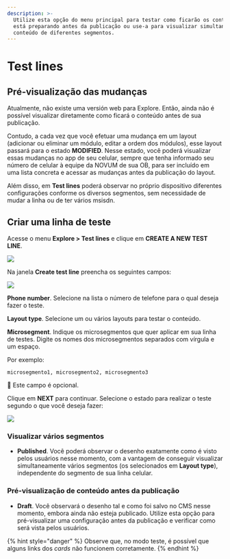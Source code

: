 ```yaml
---
description: >-
  Utilize esta opção do menu principal para testar como ficarão os conteúdos que
  está preparando antes da publicação ou use-a para visualizar simultaneamente o
  conteúdo de diferentes segmentos.
---
```


# Test lines

## Pré-visualização das mudanças

Atualmente, não existe uma versión web para Explore. Então, ainda não é possível visualizar diretamente como ficará o conteúdo antes de sua publicação.

Contudo, a cada vez que você efetuar uma mudança em um layout \(adicionar ou eliminar um módulo, editar a ordem dos módulos\), esse layout passará para o estado **MODIFIED**. Nesse estado, você poderá visualizar essas mudanças no app de seu celular, sempre que tenha informado seu número de celular à equipe da NOVUM de sua OB, para ser incluído em uma lista concreta e acessar as mudanças antes da publicação do layout.

Além disso, em **Test lines** poderá observar no próprio dispositivo diferentes configurações conforme os diversos segmentos, sem necessidade de mudar a linha ou de ter vários msisdn.

## Criar uma linha de teste

Acesse o menu **Explore &gt; Test lines** e clique em **CREATE A NEW TEST LINE**.

![](../../.gitbook/assets/image%20%2858%29.png)

Na janela **Create test line** preencha os seguintes campos:

![](../../.gitbook/assets/image%20%2815%29.png)

**Phone number**. Selecione na lista o número de telefone para o qual deseja fazer o teste.

**Layout type**. Selecione um ou vários layouts para testar o conteúdo.

**Microsegment**. Indique os microsegmentos que quer aplicar em sua linha de testes. Digite os nomes dos microsegmentos separados com vírgula e um espaço.

Por exemplo:

`microsegmento1, microsegmento2, microsegmento3`

🔅 Este campo é opcional.

Clique em **NEXT** para continuar. Selecione o estado para realizar o teste segundo o que você deseja fazer:

![](../../.gitbook/assets/test_line_status.png)

### Visualizar vários segmentos

* **Published**. Você poderá observar o desenho exatamente como é visto pelos usuários nesse momento, com a vantagem de conseguir visualizar simultaneamente vários segmentos \(os selecionados em **Layout type**\), independente do segmento de sua linha celular.

### Pré-visualização de conteúdo antes da publicação

* **Draft**. Você observará o desenho tal e como foi salvo no CMS nesse momento, embora ainda não esteja publicado. Utilize esta opção para pré-visualizar uma configuração antes da publicação e verificar como será vista pelos usuários.

{% hint style="danger" %}
Observe que, no modo teste, é possível que alguns links dos _cards_ não funcionem corretamente.
{% endhint %}


